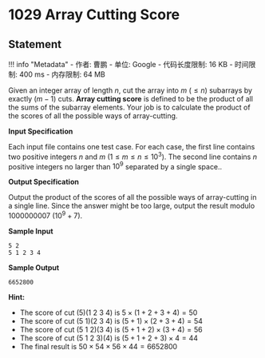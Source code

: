 
# 1029 Array Cutting Score

## Statement

!!! info "Metadata"
    - 作者: 曹鹏
    - 单位: Google
    - 代码长度限制: 16 KB
    - 时间限制: 400 ms
    - 内存限制: 64 MB

Given an integer array of length $n$, cut the array into $m$ ($\le n$) subarrays by exactly $(m-1)$ cuts.  **Array cutting score** is defined to be the product of all the sums of the subarray elements.  Your job is to calculate the product of the scores of all the possible ways of array-cutting.

**Input Specification**

Each input file contains one test case. For each case, the first line contains two positive integers $n$ and $m$ ($1\le m \le n \le 10^3$).  The second line contains $n$ positive integers no larger than $10^9$ separated by a single space..

**Output Specification**

Output the product of the scores of all the possible ways of array-cutting in a single line. Since the answer might be too large, output the result modulo 1000000007 ($10^9 + 7$).

**Sample Input**
```plaintext
5 2
5 1 2 3 4
```

**Sample Output**
```plaintext
6652800
```

**Hint:**

- The score of cut (5)(1 2 3 4) is $5 \times (1+2+3+4) = 50$
- The score of cut (5 1)(2 3 4) is $(5+1) \times (2+3+4) = 54$
- The score of cut (5 1 2)(3 4) is $(5+1+2) \times (3+4)= 56$
- The score of cut (5 1 2 3)(4) is $(5+1+2+3) \times 4 = 44$
- The final result is $50 \times 54 \times 56 \times 44 = 6652800$
